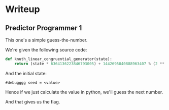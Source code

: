 # Writeup
## Predictor Programmer 1
This one's a simple guess-the-number.

We're given the following source code:
```python
def knuth_linear_congruential_generator(state):
    return (state * 6364136223846793005) + 1442695040888963407 % (2 ** 64)
```
And the initial state:
```
#debugggg seed = <value>
```
Hence if we just calculate the value in python, we'll guess the next number.

And that gives us the flag.